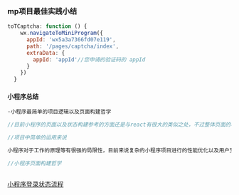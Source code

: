 ### mp项目最佳实践小结

```js
toTCaptcha: function () {
    wx.navigateToMiniProgram({
      appId: 'wx5a3a7366fd07e119',
      path: '/pages/captcha/index',
      extraData: {
        appId: 'appId'//您申请的验证码的 appId
      }
    })
  }
```

#### 小程序总结

```js
·小程序最简单的项目逻辑以及页面构建哲学

//目前小程序的页面以及状态构建参考的方面还是与react有很大的类似之处，不过整体页面的构建还是偏向vue的方式进行客户端生命周期函数的渲染，对于状态等支持的方式也没有react详细或者vue的其他组件补充，后续也是出了observer进行数据的监听操作。

//项目中简单的运用来说

小程序对于工作的原理等有很强的局限性，目前来说复杂的小程序项目进行的性能优化以及用户交互改善，还是局限在页面的渲染性能至上，目前依赖宿主环境强烈，所以难以保持多线程或者内存的合理分配，导致页面性能优化瓶颈。

//小程序页面构建哲学



```



[小程序登录状态流程](https://juejin.im/entry/589944da570c3500624e4554)